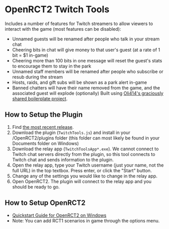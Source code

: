 # OpenRCT2 Twitch Tools
Includes a number of features for Twitch streamers to allow viewers to interact with the game (most features can be disabled):
- Unnamed guests will be renamed after people who talk in your stream chat
- Cheering bits in chat will give money to that user's guest (at a rate of 1 bit = $1 in-game)
- Cheering more than 100 bits in one message will reset the guest's stats to encourage them to stay in the park
- Unnamed staff members will be renamed after people who subscribe or resub during the stream
- Hosts, raids, and gift subs will be shown as a park alert in-game
- Banned chatters will have their name removed from the game, and the associated guest will explode (optionally)
Built using [Oli414's graciously shared boilerplate project](https://github.com/oli414/openrct2-plugin-boilerplate).

## How to Setup the Plugin
1. Find [the most recent release](https://github.com/authorblues/openrct2-twitch-tools/releases).
2. Download the plugin (`TwitchTools.js`) and install in your /OpenRCT2/plugins folder (this folder can most likely be found in your Documents folder on Windows)
3. Download the relay app (`TwitchToolsApp*.exe`). We cannot connect to Twitch chat servers directly from the plugin, so this tool connects to Twitch chat and sends information to the plugin.
4. Open the relay app, type your Twitch username (just your name, not the full URL) in the top textbox. Press enter, or click the "Start" button.
5. Change any of the settings you would like to change in the relay app.
6. Open OpenRCT2. The plugin will connect to the relay app and you should be ready to go.

## How to Setup OpenRCT2
- [Quickstart Guide for OpenRCT2 on Windows](https://openrct2.org/quickstart/install/windows)
- Note: You can add RCT1 scenarios in game through the options menu.
